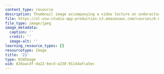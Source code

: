 ```yaml
---
content_type: resource
description: Thumbnail image accompanying a video lecture on underactuated robotics.
file: https://ol-ocw-studio-app-production.s3.amazonaws.com/courses/6-832-underactuated-robotics-spring-2009/826aacdfda226ecda2309114dafca5ec_21.jpg
file_type: image/jpeg
image_metadata:
  caption: ''
  credit: ''
  image-alt: ''
learning_resource_types: []
resourcetype: Image
title: '21'
type: OCWImage
uid: 826aacdf-da22-6ecd-a230-9114dafca5ec
---
```

